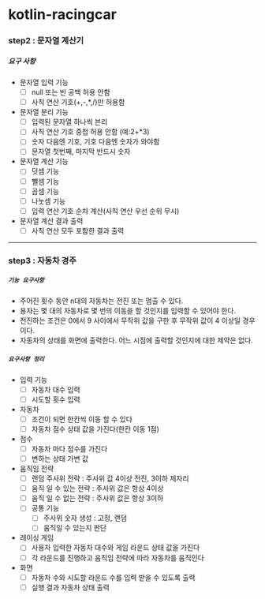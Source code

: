 # kotlin-racingcar

###  step2 : 문자열 계산기

##### 요구 사항
* 문자열 입력 기능
  - [ ] null 또는 빈 공백 허용 안함
  - [ ] 사칙 연산 기호(+,-,*,/)만 허용함

* 문자열 분리 기능
  - [ ] 입력된 문자열 하나씩 븐리 
  - [ ] 사칙 연산 기호 중첩 허용 안함 (예:2+*3)
  - [ ] 숫자 다음엔 기호, 기호 다음엔 숫자가 와야함
  - [ ] 문자열 첫번째, 마지막 반드시 숫자
  
* 문자열 계산 기능 
  - [ ] 덧셈 기능
  - [ ] 뺄셈 기능
  - [ ] 곱셈 기능 
  - [ ] 나눗셈 기능
  - [ ] 입력 연산 기호 순차 계산(사칙 연산 우선 순위 무시)

* 문자열 계산 결과 출력
  - [ ] 사칙 연산 모두 포함한 결과 출력

---
### step3 : 자동차 경주

##### `기능 요구사항`
  - 주어진 횟수 동안 n대의 자동차는 전진 또는 멈출 수 있다.
  - 용자는 몇 대의 자동차로 몇 번의 이동을 할 것인지를 입력할 수 있어야 한다.
  - 전진하는 조건은 0에서 9 사이에서 무작위 값을 구한 후 무작위 값이 4 이상일 경우이다.
  - 자동차의 상태를 화면에 출력한다. 어느 시점에 출력할 것인지에 대한 제약은 없다.

##### `요구사항 정리` 
* 입력 기능
  - [ ] 자동차 대수 입력
  - [ ] 시도할 횟수 입력

* 자동차
  - [ ] 조건이 되면 한칸씩 이동 할 수 있다 
  - [ ] 자동차 점수 상태 값을 가진다(한칸 이동 1점)

* 점수
  - [ ] 자동차 마다 점수를 가진다
  - [ ] 변하는 상태 가변 값  

* 움직임 전략
  - [ ] 랜덤 주사위 전략 : 주사위 값 4이상 전진, 3이하 제자리 
  - [ ] 움직 일 수 있는 전략 : 주사위 값은 항상 4이상
  - [ ] 움직 일 수 없는 전략 : 주사위 값은 항상 3이하
  - [ ] 공통 기능 
    - [ ] 주사위 숫자 생성 : 고정, 랜덤
    - [ ] 움직일 수 있는지 판단  

* 레이싱 게임
  - [ ] 사용자 입력한 자동차 대수와 게임 라운드 상태 값을 가진다
  - [ ] 각 라운드를 진행하고 움직임 전략에 따라 자동차를 움직인다

* 화면 
  - [ ] 자동차 수와 시도할 라운드 수를 입력 받을 수 있도록 출력
  - [ ] 실행 결과 자동차 상태 출력